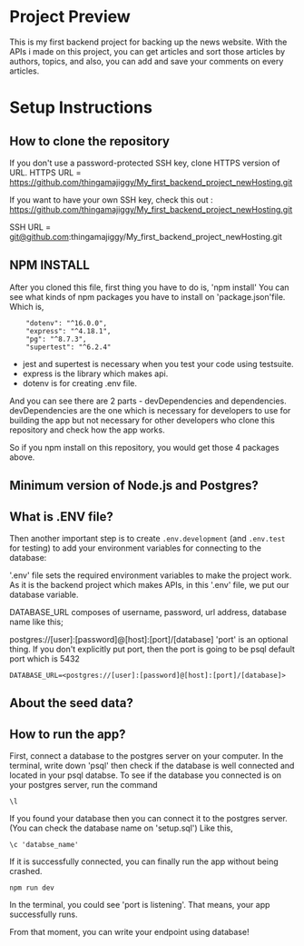 # Project Preview

This is my first backend project for backing up the news website. With the APIs i made on this project, you can get articles and sort those articles by authors, topics, and also, you can add and save your comments on every articles. 


# Setup Instructions

## How to clone the repository

If you don't use a password-protected SSH key, clone HTTPS version of URL. 
HTTPS URL = https://github.com/thingamajiggy/My_first_backend_project_newHosting.git

If you want to have your own SSH key, check this out : https://github.com/thingamajiggy/My_first_backend_project_newHosting.git

SSH URL = git@github.com:thingamajiggy/My_first_backend_project_newHosting.git


## NPM INSTALL

After you cloned this file, first thing you have to do is, 'npm install'
You can see what kinds of npm packages you have to install on 'package.json'file.
Which is,

```
    "dotenv": "^16.0.0",
    "express": "^4.18.1",
    "pg": "^8.7.3",
    "supertest": "^6.2.4"
```

- jest and supertest is necessary when you test your code using testsuite.
- express is the library which makes api.
- dotenv is for creating .env file.

And you can see there are 2 parts - devDependencies and dependencies.
devDependencies are the one which is necessary for developers to use for building the app but not necessary for other developers who clone this repository and check how the app works.  

So if you npm install on this repository, you would get those 4 packages above. 

## Minimum version of Node.js and Postgres?


## What is .ENV file?

Then another important step is to create `.env.development` (and `.env.test` for testing) to add your environment variables for connecting to the database:

'.env' file sets the required environment variables to make the project work.
As it is the backend project which makes APIs, in this '.env' file, we put our database variable.

DATABASE_URL  composes of username, password, url address, database name like this;

postgres://[user]:[password]@[host]:[port]/[database] 
'port' is an optional thing. If you don't explicitly put port, then the port is going to be psql default port which is 5432

```
DATABASE_URL=<postgres://[user]:[password]@[host]:[port]/[database]>
```

## About the seed data?


## How to run the app?

First, connect a database to the postgres server on your computer.
In the terminal, write down 'psql' then check if the database is well connected and located in your psql databse. To see if the database you connected is on your postgres server, run the command 

```
\l
```

If you found your database then you can connect it to the postgres server. (You can check the database name on 'setup.sql') Like this,

```
\c 'databse_name'
```
If it is successfully connected, you can finally run the app without being crashed. 

```
npm run dev
```
In the terminal, you could see 'port is listening'. That means, your app successfully runs.

From that moment, you can write your endpoint using database!


